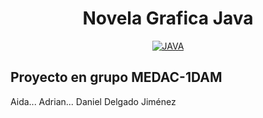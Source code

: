 <h1 align="center">Novela Grafica Java</h1>

<div align="center">

[![JAVA](https://img.shields.io/badge/Java-ED8B00?style=for-the-badge&logo=openjdk&logoColor=white)](https://www.java.com/en/)

</div>

## Proyecto en grupo MEDAC-1DAM

Aida...
Adrian...
Daniel Delgado Jiménez
